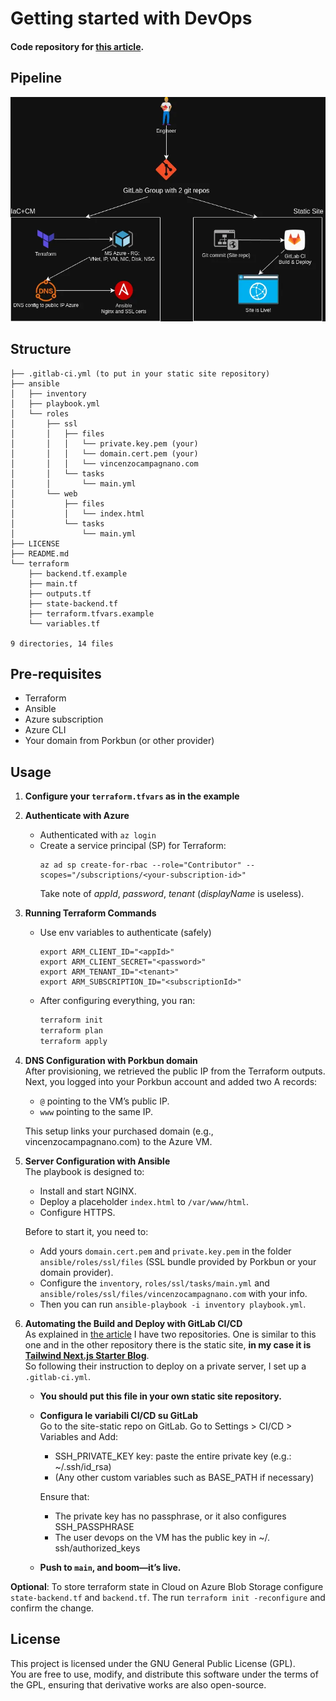 # Getting started with DevOps

#### Code repository for [this article](https://vincenzocampagnano.com/blog/devops-journey).

## Pipeline
![Pipeline](DevOps_Pipeline_StaticSite.webp)

## Structure
```
├── .gitlab-ci.yml (to put in your static site repository)
├── ansible
│   ├── inventory
│   ├── playbook.yml
│   └── roles
│       ├── ssl
│       │   ├── files
│       │   │   └── private.key.pem (your)
│       │   │   └── domain.cert.pem (your)
│       │   │   └── vincenzocampagnano.com
│       │   └── tasks
│       │       └── main.yml
│       └── web
│           ├── files
│           │   └── index.html
│           └── tasks
│               └── main.yml
├── LICENSE
├── README.md
└── terraform
    ├── backend.tf.example
    ├── main.tf
    ├── outputs.tf
    ├── state-backend.tf
    ├── terraform.tfvars.example
    └── variables.tf

9 directories, 14 files
```
## Pre-requisites
- Terraform
- Ansible
- Azure subscription
- Azure CLI
- Your domain from Porkbun (or other provider)

## Usage
1. **Configure your `terraform.tfvars` as in the example**
2. **Authenticate with Azure**  
    - Authenticated with `az login`  
    - Create a service principal (SP) for Terraform:
        ```
        az ad sp create-for-rbac --role="Contributor" --scopes="/subscriptions/<your-subscription-id>"
        ```
        Take note of *appId*, *password*, *tenant* (*displayName* is useless).
3. **Running Terraform Commands**  
    - Use env variables to authenticate (safely)
        ```
        export ARM_CLIENT_ID="<appId>"
        export ARM_CLIENT_SECRET="<password>"
        export ARM_TENANT_ID="<tenant>"
        export ARM_SUBSCRIPTION_ID="<subscriptionId>"
        ```
    - After configuring everything, you ran:  
        ```bash
        terraform init
        terraform plan
        terraform apply
        ```
4. **DNS Configuration with Porkbun domain**  
    After provisioning, we retrieved the public IP from the Terraform outputs. Next, you logged into your Porkbun account and added two A records:
    - `@` pointing to the VM’s public IP.
    - `www` pointing to the same IP.

    This setup links your purchased domain (e.g., vincenzocampagnano.com) to the Azure VM.
5. **Server Configuration with Ansible**  
    The playbook is designed to:
    - Install and start NGINX.
    - Deploy a placeholder `index.html` to `/var/www/html`.
    - Configure HTTPS.  

    Before to start it, you need to:
    - Add yours `domain.cert.pem` and `private.key.pem` in the folder `ansible/roles/ssl/files` (SSL bundle provided by Porkbun or your domain provider).
    - Configure the `inventory`, `roles/ssl/tasks/main.yml` and `ansible/roles/ssl/files/vincenzocampagnano.com` with your info.  
    - Then you can run `ansible-playbook -i inventory playbook.yml`.
6. **Automating the Build and Deploy with GitLab CI/CD**  
    As explained in [the article](https://vincenzocampagnano.com/blog/devops-journey) I have two repositories. One is similar to this one and in the other repository there is the static site, **in my case it is [Tailwind Next.js Starter Blog](https://github.com/timlrx/tailwind-nextjs-starter-blog)**.  
    So following their instruction to deploy on a private server, I set up a `.gitlab-ci.yml`. 
    - **You should put this file in your own static site repository.**
    - **Configura le variabili CI/CD su GitLab**  
        Go to the site-static repo on GitLab.
        Go to Settings > CI/CD > Variables and Add:  
        - SSH_PRIVATE_KEY key: paste the entire private key (e.g.: ~/.ssh/id_rsa)
        - (Any other custom variables such as BASE_PATH if necessary)

        Ensure that:
        - The private key has no passphrase, or it also configures SSH_PASSPHRASE
        - The user devops on the VM has the public key in ~/. ssh/authorized_keys
    - **Push to `main`, and boom—it’s live.**



**Optional**: To store terraform state in Cloud on Azure Blob Storage configure `state-backend.tf` and `backend.tf`. The run `terraform init -reconfigure` and confirm the change.



## License
This project is licensed under the GNU General Public License (GPL).  
You are free to use, modify, and distribute this software under the terms of the GPL, ensuring that derivative works are also open-source.